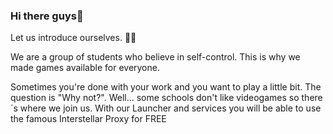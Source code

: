 ### Hi there guys👋

Let us introduce ourselves. 👨‍🎓

We are a group of students who believe in self-control. This is why we made games available for everyone.

Sometimes you're done with your work and you want to play a little bit. The question is "Why not?". Well... some schools don't like videogames so there´s where we join us.
With our Launcher and services you will be able to use the famous Interstellar Proxy for FREE

<!--
**CelestialLauncher/CelestialLauncher** is a ✨ _special_ ✨ repository because its `README.md` (this file) appears on your GitHub profile.

Here are some ideas to get you started:

- 🔭 I’m currently working on ...
- 🌱 I’m currently learning ...
- 👯 I’m looking to collaborate on ...
- 🤔 I’m looking for help with ...
- 💬 Ask me about ...
- 📫 How to reach me: ...
- 😄 Pronouns: ...
- ⚡ Fun fact: ...
-->
